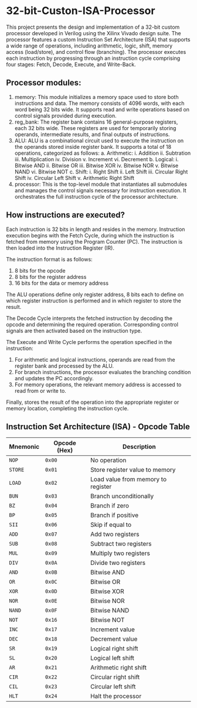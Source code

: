 # 32-bit-Custon-ISA-Processor
This project presents the design and implementation of a 32-bit custom processor developed in Verilog using the Xilinx Vivado design suite. The processor features a custom Instruction Set Architecture (ISA) that supports a wide range of operations, including arithmetic, logic, shift, memory access (load/store), and control flow (branching). The processor executes each instruction by progressing through an instruction cycle comprising four stages: Fetch, Decode, Execute, and Write-Back.

## Processor modules:
1. memory: This module initializes a memory space used to store both instructions and data. The memory consists of 4096 words, with each word being 32 bits wide. It supports read and write operations based on control signals provided during execution.
2. reg_bank: The register bank contains 16 general-purpose registers, each 32 bits wide. These registers are used for temporarily storing operands, intermediate results, and final outputs of instructions.
3. ALU: ALU is a combinational circuit used to execute the instruction on the operands stored inside register bank.
   It supports a total of 18 operations, categorized as follows:
   a. Arithmetic:
     i. Addition
     ii. Subtration
     iii. Multiplication
     iv. Division
     v. Increment
     vi. Decrement
   b. Logical:
     i. Bitwise AND
     ii. Bitwise OR
     iii. Bitwise XOR
     iv. Bitwise NOR
     v. Bitwise NAND
     vi. Bitwise NOT
   c. Shift:
     i. Right Shift
     ii. Left Shift
     iii. Circular Right Shift
     iv. Circular Left Shift
     v. Arithmetic Right Shift
5. processor: This is the top-level module that instantiates all submodules and manages the control signals necessary for instruction execution. It orchestrates the full instruction cycle of the processor architecture.

## How instructions are executed?
Each instruction is 32 bits in length and resides in the memory. Instruction execution begins with the Fetch Cycle, during which the instruction is fetched from memory using the Program Counter (PC). The instruction is then loaded into the Instruction Register (IR).

The instruction format is as follows:
1. 8 bits for the opcode
2. 8 bits for the register address
3. 16 bits for the data or memory address
   
The ALU operations define only register address, 8 bits each to define on which register instruction is performed and in which register to store the result. 

The Decode Cycle interprets the fetched instruction by decoding the opcode and determining the required operation. Corresponding control signals are then activated based on the instruction type.

The Execute and Write Cycle performs the operation specified in the instruction:
1. For arithmetic and logical instructions, operands are read from the register bank and processed by the ALU.
2. For branch instructions, the processor evaluates the branching condition and updates the PC accordingly.
3. For memory operations, the relevant memory address is accessed to read from or write to.

Finally, stores the result of the operation into the appropriate register or memory location, completing the instruction cycle.

## Instruction Set Architecture (ISA) - Opcode Table

| Mnemonic | Opcode (Hex) | Description                            |
|----------|--------------|----------------------------------------|
| `NOP`    | `0x00`       | No operation                           |
| `STORE`  | `0x01`       | Store register value to memory         |
| `LOAD`   | `0x02`       | Load value from memory to register     |
| `BUN`    | `0x03`       | Branch unconditionally                 |
| `BZ`     | `0x04`       | Branch if zero                         |
| `BP`     | `0x05`       | Branch if positive                     |
| `SII`    | `0x06`       | Skip if equal to                       |
| `ADD`    | `0x07`       | Add two registers                      |
| `SUB`    | `0x08`       | Subtract two registers                 |
| `MUL`    | `0x09`       | Multiply two registers                 |
| `DIV`    | `0x0A`       | Divide two registers                   |
| `AND`    | `0x0B`       | Bitwise AND                            |
| `OR`     | `0x0C`       | Bitwise OR                             |
| `XOR`    | `0x0D`       | Bitwise XOR                            |
| `NOR`    | `0x0E`       | Bitwise NOR                            |
| `NAND`   | `0x0F`       | Bitwise NAND                           |
| `NOT`    | `0x16`       | Bitwise NOT                            |
| `INC`    | `0x17`       | Increment value                        |
| `DEC`    | `0x18`       | Decrement value                        |
| `SR`     | `0x19`       | Logical right shift                    |
| `SL`     | `0x20`       | Logical left shift                     |
| `AR`     | `0x21`       | Arithmetic right shift                 |
| `CIR`    | `0x22`       | Circular right shift                   |
| `CIL`    | `0x23`       | Circular left shift                    |
| `HLT`    | `0x24`       | Halt the processor                     |
